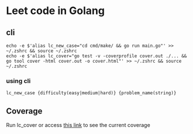 # Leet code in Golang

## cli

```
echo -e $'alias lc_new_case="cd cmd/make/ && go run main.go"' >> ~/.zshrc && source ~/.zshrc
echo -e $'alias lc_cover="go test -v -coverprofile cover.out ./... && go tool cover -html cover.out -o cover.html"' >> ~/.zshrc && source ~/.zshrc
```

### using cli

```
lc_new_case {difficulty(easy|medium|hard)} {problem_name(string)}
```

## Coverage

Run lc_cover or access [this link](https://yagobatista.github.io/leet-code-in-go/cover.html) to see the current coverage
